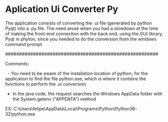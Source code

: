 # Aplication Ui Converter Py
The application consists of converting the .ui file (generated by python Pyqt) into a .py file. The need arose when you had a slowdown at the time of making the front-end connection with the back end, using the GUI library, Pyqt in phyton, since you needed to do the conversion from the windows command prompt

#######################################################

Comments:

  - You need to be aware of the installation location of python, for the application to find the file python.exe, which is where it contains the functions to perform the .ui conversion.
  - In the java code, the request searches the Windows AppData folder with the System.getenv ("APPDATA") method

EX: C:\Users\felipe\AppData\Local\Programs\Python\Python36-32\python.exe
